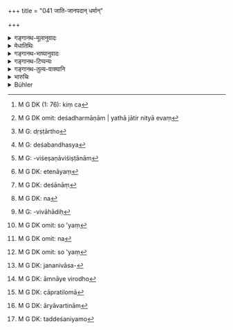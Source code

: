 +++
title = "041 जाति-जानपदान् धर्मान्"

+++

<details><summary>गङ्गानथ-मूलानुवादः</summary>

The king knowing his duty shall determine the law for each man, after haying duly examined the provincial laws pertaining to each caste, the law’s of guilds, as also the laws of families.—(11)
</details>

<details><summary>मेधातिथिः</summary>

कुरुकापिशकाश्मीरादिदेशो नियतावधिः जनपदम् । तत्र भवा धर्मा **जानपदाः** । केचित्[^१५०] तत्र भवन्ति ये तद्देशव्यपदेशैर् अनुष्ठीयन्ते । अथ वा तन्निवासिनो जना मञ्चाः क्रोशन्तीतिवत् जनपदशब्देनाभिधीयन्ते । तेषाम् अनुष्ठेया जानपदाः । "तस्येदम्" (पाण् ४.३.१२९) इति तद्धितः । जातेर् जानपदा **जातिजानपदा** इति षष्ठीसमासः । जातिमात्रविषया देशधर्मा राज्ञा परिपालनीयाः । **समीक्ष्य** विचार्य — किम् आम्नायैर् विरुद्धा अथ न, तथा पीडाकराः कस्यचिद् उत न — एवं विचार्य, ये ऽविरुद्धाश् तान् **प्रतिपादयेद्** अनुष्टापयेद् इत्य् अर्थः । तथा च वक्ष्यति "सद्भिर् आचरितं यत् स्यात्" (म्ध् ८.४६) इति । 


[^१५०]:
     M G DK (1: 76): kiṃ ca

- अथ वा जातयश् च ते जानपदाश् चेति विशेषणसमासः । जातिशब्देन च नित्यत्वं लक्ष्यते । प्रशंसामात्रं चैतत् देशधर्माणाम् । यथा जातिर् नित्या एवं[^१५१] देशधर्मा अपि शास्त्राविरुद्धा नित्याः । ते नित्यवद् अनुष्ठेया दृष्टार्था[^१५२] गोप्रचारोदकक्षरणादयः । यथा ग्रामीणा अत्र प्रदेशे गावो न चारणीया इति समयम् आश्रयन्ति कस्यचित् कार्यस्य सिद्ध्यर्थं तत्र यो व्यतिक्रामति स राज्ञा दण्ड्यः । 


[^१५२]:
     M G: dṛṣṭārtho


[^१५१]:
     M G DK omit: deśadharmāṇām | yathā jātir nityā evaṃ

- अथ वा जनपदे भवा **जानपदा** देशनिवासिन उच्यन्ते । जात्या जानपदा **जातिजानपदाः** । जातिर् जन्मोत्पत्तिर् इति यावत् । एतेन देशसंबन्धस्य[^१५३] पुरुषाणां नित्यता लक्ष्यते । ये तद्देशजास् तद्देशाभिजनास् तन्निवासिनश् च गृह्यन्ते, तेषां सर्वविशेषणविशिष्टानाम्[^१५४] अनिदंप्रथमतो जाता ये धर्मास् ते जातिजानपादशब्देनोच्यन्ते । "वृद्धाच् छः" (पाण् ४.२.११४) इति तद्धिते प्रसक्ते छान्दसत्वाद् अणेव कृतः । 


[^१५४]:
     M G: -viśeṣaṇāviśiṣṭānām


[^१५३]:
     M G: deśabandhasya

- अथ वाभेदोपचारात् पुरुषशब्दस् तत्संबन्धिषु धर्मेषु प्रयुक्तः । तेनायं[^१५५] देशनियमो धर्माणां स एवंविधात् पुरुषात् प्रतिद्रष्टव्यः । एते हि देशधर्मा म्लेच्छानां[^१५६] न पुनर् आर्याणाम् । ते[^१५७] हि तिर्यक्समानधर्माणो ऽन्यत्रानधिकृताः स्वसमाचारप्रसिद्धं धर्मम् अनुतिष्ठन्ति मातृविवाहादि[^१५८] । सो ऽयं[^१५९] सार्वभौमेन न[^१६०] निवारणीयः । स्वदेशाचारवतां तेषां जातिधर्मो ऽयं[^१६१] जनपदनिवासबन्धेनाभ्यनुज्ञानात्,[^१६२] आम्नायविरोधो[^१६३] ऽप्य् अत्र नास्ति । अधिकृतानां विरोधात् विरोधो न तिरश्चाम् ।


[^१६३]:
     M G DK: āmnāye virodho


[^१६२]:
     M G DK: jananivāsa-


[^१६१]:
     M G DK omit: so 'yaṃ


[^१६०]:
     M G DK omit: na


[^१५९]:
     M G DK omit: so 'yaṃ


[^१५८]:
     M G: -vivāhādiḥ


[^१५७]:
     M G DK: na


[^१५६]:
     M G DK: deśānāṃ


[^१५५]:
     M G DK: etenāyaṃ

- <u>ननु</u> "अहिंसा सत्यम् अक्रोधः शौचम् इन्द्रियसंयमः" (म्ध् १०.६३) इति प्रतिलोमाधिकारेणैवोक्तम् । म्लेच्छाश् च प्रतिलोमा[^१६४] एव । तत्र यदि मातृविवाहे मूत्रोत्सर्गे चोदकशुद्ध्यभावे न दुष्यति, क इन्द्रियसंयमः कीदृशं वा शौचम् इति । 


[^१६४]:
     M G DK: cāpratilomā

- <u>उक्तम्</u> एतत् । आर्यावर्तमध्यवर्तिनाम्[^१६५] एते धर्माः शौचादयः । चातुर्वर्ण्ये तु तत्तद्देशनियमो[^१६६] धर्माणां नास्ति । केचिद् अदृष्टार्था देशधर्मा इति वक्ष्यामः । 


[^१६६]:
     M G DK: taddeśaniyamo


[^१६५]:
     M G DK: āryāvartinām

एककार्यापन्ना वणिक्कारुकुसीदिचातुरिकादयः[^१६७] । तेषां धर्माः **श्रेणीधर्माः** । यथा केचन वणिङ्महत्तरा वचनेन परिच्छिन्नं राज्ञो भागं प्रयच्छन्ति — "इमां वणिज्यां वयम् उपजीवाम एष ते राजभागो ऽस्माकं यावल् लाभो ऽस्तु न्यूनो ऽधिको वा" । तत्र राज्ञाभ्युपगते वणिज्ये लाभातिशयार्थं राष्ट्रविरोधिनीं चेतरेतरव्यवस्थां कुर्वन्ति — इदं द्रव्यम् इयन्तं कालम् अविक्रेयम्, अयं राज्ञो ऽपदेशेनार्थो[^१६८] दण्डः पतति, देवतोत्सवार्थो वा । तत्र यदि कश्चिद् व्यतिक्रामति स एवं श्रेणीधर्मव्यतिक्रामन् दण्ड्यः ।  

**कुलधर्मा** इति । कुलं वंशः । तत्र प्रख्यातमहिम्ना पूर्वजेन धर्मः प्रवर्तितो भवति यो ऽस्मद्वंशजः कुतश्चन धनं लभेत स नादत्वा ब्राह्मणेभ्यो ऽन्यत्र विनियुञ्जीतेत्यादयो धर्माः । तथा, सति योग्यत्वे य एव पूर्वपुरुषाणां याजकाः कन्यादिसंप्रदानभूता वा त एव कार्याः[^१६९] । तदतिक्रामन् राज्ञो ऽनुष्ठापयितव्यः । एतेषां च सामवायिकत्वाद् अधर्मत्वशङ्कया पुनर्वचनम् । न चायं संविद्व्यतिक्रम इति वक्ष्यामः ॥ ८.४१ ॥
</details>

<details><summary>गङ्गानथ-भाष्यानुवादः</summary>

Kuru, Kāśī, Kaśmīra and other regions with fixed boundaries are called
‘provinces,’ and laws obtaining in those are called ‘*provincial*’; by
which are meant those laws that are observed by the people living in the
province and called after it. Or, the term ‘province’ may stand for the
inhabitants of the provinces, just as the men on the platform are called
the ‘platform,’ when it is said that ‘the platforms are crying’; and the
laws observed by these people would, in that case, he called
‘*provincial*’;—the nominal affix ‘aṇ’ being added in accordance with
Pāṇini 4.3.120.

The compound ‘*Jātijānapadāḥ* is to be compounded as
‘*jāteḥ-jānapadāh*’; the meaning being ‘those provincial laws that
pertain to each caste’; and these have to be maintained by the king.

‘*Having examined*,’—*i.e*., duly considered the following points—(*a*)
are these law’s contrary to the scriptures or not? (*b*) are they the
source of trouble to some people or not?

After having duly considered all this, he shall ‘*determine*’—cause to
be observed—those laws that are found, on examination, to be not
incompatible (with the scriptures or with the people’s convenience); as
it is going to be declared later on (verse 46)—‘What may have been
practised by the good, etc., etc.’

Or, the compound ‘*Jātijānapadāḥ*’ may be expounded in such a manner as
to make ‘*jāti*’ the qualification of ‘*janapada*’; the term ‘*jāti*’ in
this case would indicate *eternality*, and would be only a laudatory
epithet to ‘provincial laws’; the idea being that ‘just as genus is
something eternal, so are the provincial laws also, in so far as they
are not contrary to the scriptures’; all such visibly useful acts as the
feeding of cattle, the storing of water in reservoirs and so forth being
such as ought to be performed at all times.

Thus the meaning is that when the men of a certain village have laid
down the rule that ‘cattle should not be taken to graze at such and such
places,’ then if some one, for some purpose of his own, breaks this
rule,—he shall be punished by the king.

Or, the term ‘*jānapada*’ may stand for *those born in the province*;
*i.e*., the inhabitants of the province; and the compound
‘*jātijānapadāḥ*’ being expounded as ‘*jātyā jānapadāḥ*,’ and ‘*jāti*’
standing fot *birth*,—it would signify the eternal relationship between
the *province* and the men *born* there; and the term ‘*jātijānapadāḥ
dharmāḥ*’ would stand for *those laws whose beginning cannot be traced,
and which relate to the duly qualified persons among those born and
living in a particular province*. And though in this case the proper
nominal affix to use would have been ‘*cha*’ (giving the form
*jānapadīya*), according to Pāṇini 5.2.114, yet it is the ‘*aṇ*’-affix
that has been used; this anomaly being permissible as a ‘Vedic anomaly.’

Or, it may be that the term ‘*jātijānapadāḥ*’ though directly denoting
the *inhabitants*, has been applied here to their *laws*,—the two being
regarded as identical; so that the phrase serves to restrict the scope
of the law referred to,—this restriction being deduced from the men
themselves; the sense thus is that the laws referred to pertain only to
the men of certain localities, and not to all the *Ārgas*,—the former
being such as have a morality akin to that of the lower animals, and not
entitled to the performance of any other duties, they perform only such
acts as are in keeping with their own customs; such, for instance, as
the marrying of their own mother and so forth;—and as such in the
performance of such acts, these men shall not be prevented by the king
having his sway over the whole world (thence also over the barbarians);
because such practices ane permitted by their ‘tribal custom,’
sanctioned by the geographical position oi the locality inhabited by
them. Nor could such practices he regarded as ‘contrary to the
scriptures’; because the *incompatibility* *of scriptures* has a meaning
only for persons entitled to the scriptural acts, and not to lower
beings.

An objection is raised—“In Manu (10.63), such duties as *h*
*armlessness, truthfulness*, *absence of anger*, *purity* and *control
of the senses* have been laid down in reference to the irregularly mixed
castes; and *barbarians* also belong to the same category as those
castes; so that if such men would not he committing something wrong in
marrying their mother, or in not using water after urinating, what sort
of ‘control of the senses’ or ‘purity’ would there be for them?”

This has been already answered. Purity and other duties pertain to the
inhabitants of the whole of Āryāvarta; and so far as the four castes are
concerned, there is no restriction of place regarding the duties
pertaining to them.

Some people have held that the restriction as to the locality of the
‘laws’ pertains to some transcendental results;—as we shall point out
later on.

There are people following a common profession; such, as tradesmen,
artisans, money-lenders, coach-drivers and so forth; and the laws
governing these are ‘guild-laws.’ *E.g*., certain principal tradesmen
offer to the king his royal tax fixed upon verbally by their declaring
before the king—‘we are living by this trade, let the tax thereupon be
fixed at such and such a rate, be our profits more or less’; now on the
king agreeing to this, they join together and lay down certain rates
among themselves, which are calculated to bring thorn larger profits and
likely to be detrimental to the interests of the kingdom,—*e.g*., (*a*)
‘Such and such a commodity should not be sold during such and such a
time,’ (*a*) ‘such and such is to be the tax payable either to the king
or towards the celebration of some religious festival,’ and so forth.
And if any one transgresses such rules, he shall be punished for acting
against ‘guild-laws.’

‘*Laws of families*’;—‘Family’ means *race*; some remote ancestor of
well-known fame may have laid down the rule—‘whenever any of my
descendants earns wealth, he shall not make use of it without having
first given something out of it to Brāhmaṇas’;—and such rules are what
are meant by ‘laws of families’; or such rules as ‘priests and
bridegrooms shall be selected out of those same families out of which
they have been selected by one’s forefathers, provided that suitable men
are available therefrom.’ One who acts against such laws shall be
punished by the king.

These have been reiterated here with a view to preclude the idea that
such laws govern only particular groups of men and as such cannot he
regarded as ‘Equity’ proper.

The transgression of these laws does not fall within the category of
‘Breach of Contract,’ as we shall show later on.—(41).
</details>

<details><summary>गङ्गानथ-टिप्पन्यः</summary>

‘*Jānapada*’—‘Of districts’ (Medhātithi, and Kullūka Govindarāja);—‘of
the inhabitants of one and the same village’ (Nārāyaṇa).

The customs here referred to are those that are not repugnant to the
Scriptures (Medhātithi, Govindarāja, Kullūka and Rāghavānanda).

This verse is quoted in *Smṛticandrikā* (Vyavahāra, p. 65), which has
the following notes:—‘*Śreṇi-dharma*’ customs established among such
communities as those of the tradesmen and artisans, *e*.*g*., ‘such and
such things are not to be sold on such a day’,—‘*Kuladharma*;’ *e.g*.,
‘in this family the piercing of the ears is to be done in the fifth
year’in *Kṛtyakalpataru* (p. 6b);—and in *Vīramitrodaya* (Vyavahāra, p.
9b), which has the following notes:—‘*Jātijānapada*’, laws relating to
tribes, castes and to localities,—‘*Śreṇī*’ stands for the corporation
of persons belonging to the same profession,—‘*Svadharma*’, the law
promulgated by the king himself.
</details>

<details><summary>गङ्गानथ-तुल्य-वाक्यानि</summary>

*Gautama* (11.10, 11, 20, 21).—‘Those who leave the path of duty, he
shall lead back to it;—for it is declared that he obtains a share of the
spiritual merit gained by his subjects. The laws of countries, castes
and families, which are not opposed to the scriptures, also have
authority. Cultivators, traders, herdsmen, money-lenders and artisans
have authority to lay down regulations for their respective classes.’

*Āpastamba* (2.15.1).—‘The above considerations dispose also of the law
of custom which is observed in countries or families.’

*Bodhāyana* (1.2.1-8).—‘There is a difference of opinion regarding live
practices in the South and in the North. He who follows those practices
in any other country than where they prevail, commits sin; for each of
those practices, the custom of the country should he the authority.
Gautama declares that this is wrong; and one should not take heed of any
of these practices, because they are opposed to the traditions of the
cultured.’

*Vaśiṣṭha* (1.17).—‘Manu has declared that the peculiar laws of
countries, castes, and families may he followed in the absence of
revealed texts.’

Do. (19.7).—‘Let the King, paying attention to all the laws of
countries, castes and families, make the four castes fulfil their
particular duties.’

*Viṣṇu* (3.3).—‘To keep the four castes and the four orders firm in the
practice of their several duties.’

*Yājñavalkya* (1.360).—‘Families, castes, guilds, corporations and the
provinces,—when those deviate from the paths of their duty, the King
should check them and bring them round to the right path.’

*Śukranīti* (4.5.89-91)—‘The King should perform his duty by carefully
studying the customs that are followed in countries and are mentioned in
the scriptures, as well as those that are practised by castes, villages,
corporations and families. Those customs that have been introduced in
the country, caste or race should be maintained in the same condition;
for otherwise the people get perplexed.’

*Nārada* (1.7).—‘Families, guilds, corporations, one appointed by the
King and the King himself are invested with the power to decide
law-suits,—each succeeding one being superior to the one preceding in
order.’

*Bṛhaspati* (1.26-30).—‘Cultivators, artisans, artists, money-lenders,
persons belonging to particular religious sects and robbers should
adjust their disputes according to the rules of their own profession.
The King shall cause the disputes of ascetics and of persons versed in
sorcery and witchcraft to be settled by persons familiar with the three
Vedas, and not decide them himself, for fear of rousing their
resentment. Relatives, companies of artisans, assemblies, and other
persons duly authorised by the King should decide law-suits among men,
excepting causes concerning violent crimes; Meetings of Kindred,
companies of artisans, assemblies and chief judges are declared to he
the resorts for the passing of sentences,—to whom he whose cause has
been previously tried may appeal in succession.’

*Bṛhaspati* (2.26.28).—‘When a decision is passed in accordance with
local custom, logic or the opinion of traders, the issue of the case is
over-ruled by it. When the King, disregarding established custom, passes
sentence, it is called the *edict of the king*, and local custom is
over-ruled by it. The time-honoured institutions of each country, caste
and family should be preserved intact; otherwise the people would rise
in rebellion.’
</details>

<details><summary>भारुचिः</summary>

जातिधर्मः प्रसिद्धः । [जाति ब्राह्मणादिः, तच् च नित्य]त्वेनोच्यते, शास्त्रलक्षणत्वात् । जानपदः सामयिकः, न शास्त्रप्रमाणः, गोप्रचारोदकरक्षणादिः । श्रेणीधर्मो वणिक्कारुककुशीलवानां स्वकार्यसिद्ध्यर्थं प्रवर्ति[तः । त]म् अपि धर्मं राजा प्रतिपादयेत् । न सामयिको ऽयम् इत्य् अनास्था कर्तव्या । यदि च राजा सामायिकेष्व् अनादरं कुर्यात्, ततो व्यवस्थाभङ्गा मात्स्यन्यायः प्रवर्तते ॥ ८.४१ ॥
</details>

<details><summary>Bühler</summary>

041	(A king) who knows the sacred law, must inquire into the laws of castes (gati), of districts, of guilds, and of families, and (thus) settle the peculiar law of each.
</details>
